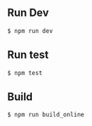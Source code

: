 ## Run Dev

```shell
$ npm run dev
```

## Run test

```shell
$ npm test
```

## Build

```shell
$ npm run build_online
```